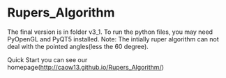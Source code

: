 Rupers_Algorithm
================
The final version is in folder v3_1.
To run the python files, you may need PyOpenGL and PyQT5 installed.
Note: The intially ruper algorithm can not deal with the pointed angles(less the 60 degree).

Quick Start you can see our homepage(http://caow13.github.io/Rupers_Algorithm/)
